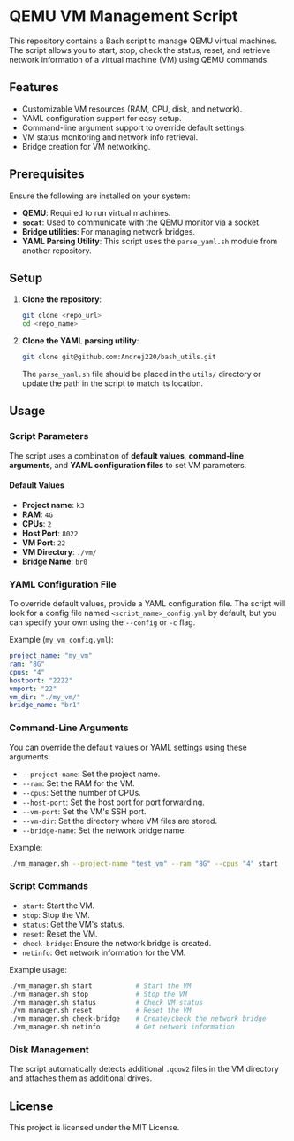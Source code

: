 
# QEMU VM Management Script

This repository contains a Bash script to manage QEMU virtual machines. The script allows you to start, stop, check the status, reset, and retrieve network information of a virtual machine (VM) using QEMU commands.

## Features

- Customizable VM resources (RAM, CPU, disk, and network).
- YAML configuration support for easy setup.
- Command-line argument support to override default settings.
- VM status monitoring and network info retrieval.
- Bridge creation for VM networking.

## Prerequisites

Ensure the following are installed on your system:

- **QEMU**: Required to run virtual machines.
- **`socat`**: Used to communicate with the QEMU monitor via a socket.
- **Bridge utilities**: For managing network bridges.
- **YAML Parsing Utility**: This script uses the `parse_yaml.sh` module from another repository.

## Setup

1. **Clone the repository**:

    ```bash
    git clone <repo_url>
    cd <repo_name>
    ```

2. **Clone the YAML parsing utility**:

    ```bash
    git clone git@github.com:Andrej220/bash_utils.git
    ```

    The `parse_yaml.sh` file should be placed in the `utils/` directory or update the path in the script to match its location.

## Usage

### Script Parameters

The script uses a combination of **default values**, **command-line arguments**, and **YAML configuration files** to set VM parameters.

#### Default Values

- **Project name**: `k3`
- **RAM**: `4G`
- **CPUs**: `2`
- **Host Port**: `8022`
- **VM Port**: `22`
- **VM Directory**: `./vm/`
- **Bridge Name**: `br0`

### YAML Configuration File

To override default values, provide a YAML configuration file. The script will look for a config file named `<script_name>_config.yml` by default, but you can specify your own using the `--config` or `-c` flag.

Example (`my_vm_config.yml`):

```yaml
project_name: "my_vm"
ram: "8G"
cpus: "4"
hostport: "2222"
vmport: "22"
vm_dir: "./my_vm/"
bridge_name: "br1"
```

### Command-Line Arguments

You can override the default values or YAML settings using these arguments:

- `--project-name`: Set the project name.
- `--ram`: Set the RAM for the VM.
- `--cpus`: Set the number of CPUs.
- `--host-port`: Set the host port for port forwarding.
- `--vm-port`: Set the VM's SSH port.
- `--vm-dir`: Set the directory where VM files are stored.
- `--bridge-name`: Set the network bridge name.

Example:

```bash
./vm_manager.sh --project-name "test_vm" --ram "8G" --cpus "4" start
```

### Script Commands

- `start`: Start the VM.
- `stop`: Stop the VM.
- `status`: Get the VM's status.
- `reset`: Reset the VM.
- `check-bridge`: Ensure the network bridge is created.
- `netinfo`: Get network information for the VM.

Example usage:

```bash
./vm_manager.sh start           # Start the VM
./vm_manager.sh stop            # Stop the VM
./vm_manager.sh status          # Check VM status
./vm_manager.sh reset           # Reset the VM
./vm_manager.sh check-bridge    # Create/check the network bridge
./vm_manager.sh netinfo         # Get network information
```

### Disk Management

The script automatically detects additional `.qcow2` files in the VM directory and attaches them as additional drives.

## License

This project is licensed under the MIT License.
